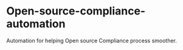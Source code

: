# Open-source-compliance-automation
Automation for helping Open source Compliance process smoother.
